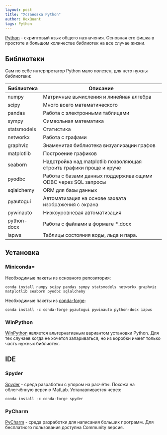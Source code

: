 ```yaml
---
layout: post
title: "Установка Python"
author: HexQuant
tags: Python
---
```


[Python](https://ru.wikipedia.org/wiki/Python) - скриптовый язык общего назначения. Основная его фишка в простоте и большом количестве библиотек на все случае жизни.

## Библиотеки
Сам по себе интерпретатор Python мало полезен, для него нужны библиотеки:

Библиотека | Описание
--- | ---
numpy | Матричные вычисления и линейная алгебра
scipy | Много всего математического
pandas | Работа с электронными таблицами
sympy | Символьная математика
statsmodels | Статистика
networkx | Работа с графами
graphviz | Знаменитая библиотека визуализации графов
matplotlib | Построение графиков
seaborn | Надстройка над matplotlib позволяющая строить графики проще и круче
pyodbc | Работа с базами данных поддерживающими ODBC через SQL запросы
sqlalchemy | ORM для базы данных
pyautogui | Автоматизация на основе захвата изображения с экрана
pywinauto | Низкоуровневая автоматизация
python-docx | Работа с файлами в формате *.docx
iapws | Таблицы состояния воды, льда и пара.

## Установка
### Miniconda=
Необходимые пакеты из основного репозитория:

```console
conda install numpy scipy pandas sympy statsmodels networkx graphviz matplotlib seaborn pyodbc sqlalchemy
```
Необходимые пакеты из [conda-forge](https://anaconda.org/conda-forge):

```console
conda install -c conda-forge pyautogui pywinauto python-docx iapws
```

### WinPython
[WinPython](https://winpython.sourceforge.net/) является альтернативным вариантом установки Python. Для тех случаев когда не хочется запариваться, но из коробки имеет только часть нужных библиотек.

## IDE
### Spyder
[Spyder](https://www.spyder-ide.org/) - среда разработки с упором на расчёты. Похожа на облегчённую версию MatLab. Устанавливается через:

```
conda install -c conda-forge spyder
```

### PyCharm
[PyCharm](https://www.jetbrains.com/ru-ru/pycharm/) - среда разработки для написания больших программ. Для бесплатного пользования доступна Community версия.
